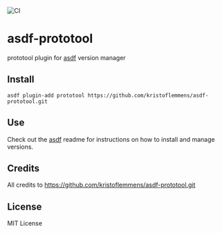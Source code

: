 ![CI](https://github.com/team-gary/asdf-prototool/workflows/CI/badge.svg)

# asdf-prototool
prototool plugin for [asdf](https://github.com/asdf-vm/asdf) version manager

## Install

```
asdf plugin-add prototool https://github.com/kristoflemmens/asdf-prototool.git
```

## Use

Check out the [asdf](https://github.com/asdf-vm/asdf) readme for instructions on how to install and manage versions.

## Credits

All credits to https://github.com/kristoflemmens/asdf-prototool.git

## License
MIT License
